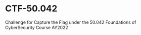 # CTF-50.042
Challenge for Capture the Flag under the 50.042 Foundations of CyberSecurity Course AY2022
